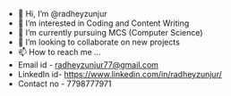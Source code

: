 - 👋 Hi, I’m @radheyzunjur
- 👀 I’m interested in Coding and Content Writing
- 🌱 I’m currently pursuing MCS (Computer Science)
- 💞️ I’m looking to collaborate on new projects
- 📫 How to reach me ...
-   Email id - radheyzunjur77@gmail.com
-   LinkedIn id- https://www.linkedin.com/in/radheyzunjur/
-   Contact no - 7798777971

<!---
radheyzunjur/radheyzunjur is a ✨ special ✨ repository because its `README.md` (this file) appears on your GitHub profile.
You can click the Preview link to take a look at your changes.
--->
